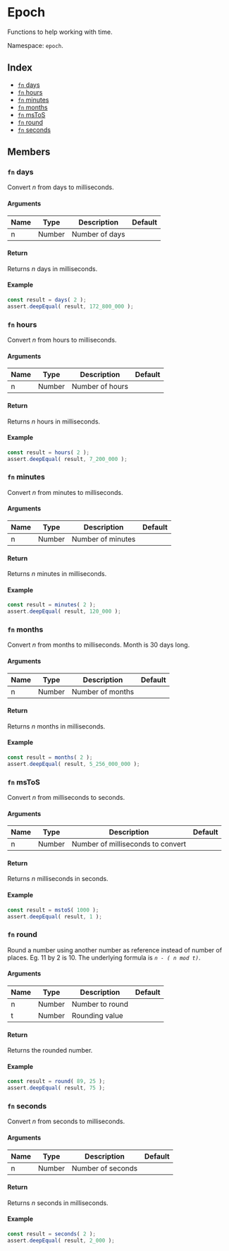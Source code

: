 # Epoch

Functions to help working with time.

Namespace: `epoch`.

## Index
- [`fn` days](#fn-days)
- [`fn` hours](#fn-hours)
- [`fn` minutes](#fn-minutes)
- [`fn` months](#fn-months)
- [`fn` msToS](#fn-msToS)
- [`fn` round](#fn-round)
- [`fn` seconds](#fn-seconds)

## Members

### `fn` days

Convert _n_ from days to milliseconds.

#### Arguments

|Name|Type|Description|Default|
|---|---|---|---|
|n|Number|Number of days||

#### Return

Returns _n_ days in milliseconds.

#### Example

```js
const result = days( 2 );
assert.deepEqual( result, 172_800_000 );
```

### `fn` hours

Convert _n_ from hours to milliseconds.

#### Arguments

|Name|Type|Description|Default|
|---|---|---|---|
|n|Number|Number of hours||

#### Return

Returns _n_ hours in milliseconds.

#### Example

```js
const result = hours( 2 );
assert.deepEqual( result, 7_200_000 );
```

### `fn` minutes

Convert _n_ from minutes to milliseconds.

#### Arguments

|Name|Type|Description|Default|
|---|---|---|---|
|n|Number|Number of minutes||

#### Return

Returns _n_ minutes in milliseconds.

#### Example

```js
const result = minutes( 2 );
assert.deepEqual( result, 120_000 );
```

### `fn` months

Convert _n_ from months to milliseconds. Month is 30 days long.

#### Arguments

|Name|Type|Description|Default|
|---|---|---|---|
|n|Number|Number of months||

#### Return

Returns _n_ months in milliseconds.

#### Example

```js
const result = months( 2 );
assert.deepEqual( result, 5_256_000_000 );
```

### `fn` msToS

Convert _n_ from milliseconds to seconds.

#### Arguments

|Name|Type|Description|Default|
|---|---|---|---|
|n|Number|Number of milliseconds to convert||

#### Return

Returns _n_ milliseconds in seconds.

#### Example

```js
const result = mstoS( 1000 );
assert.deepEqual( result, 1 );
```

### `fn` round

Round a number using another number as reference instead of number of places. Eg. 11 by 2 is 10.
The underlying formula is _`n - ( n mod t)`_.

#### Arguments

|Name|Type|Description|Default|
|---|---|---|---|
|n|Number|Number to round||
|t|Number|Rounding value||

#### Return

Returns the rounded number.

#### Example

```js
const result = round( 89, 25 );
assert.deepEqual( result, 75 );
```

### `fn` seconds

Convert _n_ from seconds to milliseconds.

#### Arguments

|Name|Type|Description|Default|
|---|---|---|---|
|n|Number|Number of seconds||

#### Return

Returns _n_ seconds in milliseconds.

#### Example

```js
const result = seconds( 2 );
assert.deepEqual( result, 2_000 );

